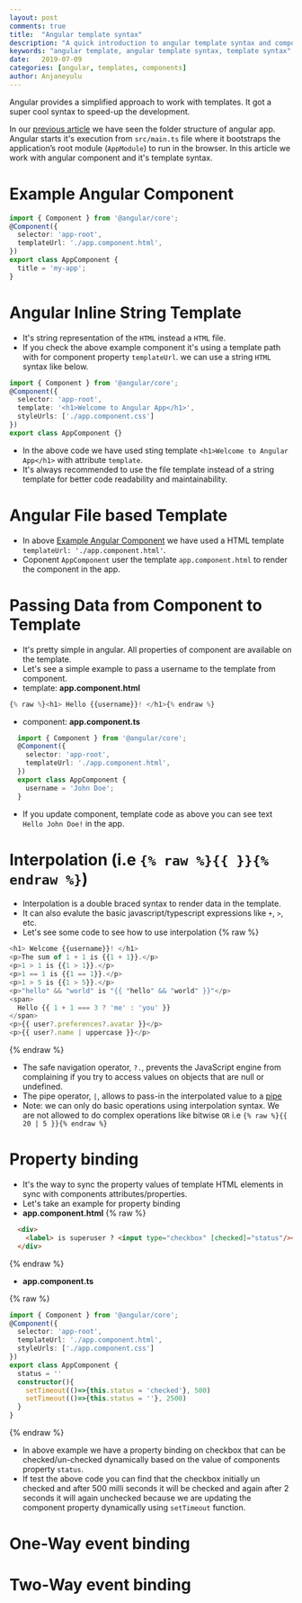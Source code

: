 ```yaml
---
layout: post
comments: true
title:  "Angular template syntax"
description: "A quick introduction to angular template syntax and component's data & event binding"
keywords: "angular template, angular template syntax, template syntax"
date:   2019-07-09
categories: [angular, templates, components]
author: Anjaneyulu
---
```

Angular provides a simplified approach to work with templates. It got a super cool syntax to speed-up the development.

In our <a href="/blog/2019/07/understanding-basic-folder-structure-angular-webapp/" target="__target">previous article</a> we have seen the folder structure of angular app. Angular starts it's execution from `src/main.ts` file where it bootstraps the application’s root module (`AppModule`) to run in the browser. In this article we work with angular component and it's template syntax.

# Example Angular Component
```ts
import { Component } from '@angular/core';
@Component({
  selector: 'app-root',
  templateUrl: './app.component.html',
})
export class AppComponent {
  title = 'my-app';
}
```

# Angular Inline String Template
  - It's string representation of the `HTML` instead a `HTML` file.
  - If you check the above example component it's using a template path with for component property `templateUrl`. we can use a string `HTML` syntax like below.
```ts
import { Component } from '@angular/core';
@Component({
  selector: 'app-root',
  template: '<h1>Welcome to Angular App</h1>',
  styleUrls: ['./app.component.css']
})
export class AppComponent {}
```
  - In the above code we have used sting template `<h1>Welcome to Angular App</h1>` with attribute `template`.
  - It's always recommended to use the file template instead of a string template for better code readability and maintainability.

# Angular File based Template
  - In above <a href="#example-angular-component">Example Angular Component</a> we have used a HTML template `templateUrl: './app.component.html'`.
  - Coponent `AppComponent` user the template `app.component.html` to render the component in the app.

# Passing Data from Component to Template
  - It's pretty simple in angular. All properties of component are available on the template.
  - Let's see a simple example to pass a username to the template from component.
  - template: **app.component.html**

```ts
{% raw %}<h1> Hello {{username}}! </h1>{% endraw %}
```

  - component: **app.component.ts**

```ts
  import { Component } from '@angular/core';
  @Component({
    selector: 'app-root',
    templateUrl: './app.component.html',
  })
  export class AppComponent {
    username = 'John Doe';
  }
```

  - If you update component, template code as above you can see text `Hello John Doe!` in the app.

# Interpolation (i.e `{% raw %}{{ }}{% endraw %}`)
  - Interpolation is a double braced syntax to render data in the template.
  - It can also evalute the basic javascript/typescript expressions like `+`, `>`, etc.
  - Let's see some code to see how to use interpolation
{% raw %}
```ts
<h1> Welcome {{username}}! </h1>
<p>The sum of 1 + 1 is {{1 + 1}}.</p>
<p>1 > 1 is {{1 > 1}}.</p>
<p>1 == 1 is {{1 == 1}}.</p>
<p>1 > 5 is {{1 > 5}}.</p>
<p>"hello" && "world" is "{{ "hello" && "world" }}"</p>
<span>
  Hello {{ 1 + 1 === 3 ? 'me' : 'you' }}
</span>
<p>{{ user?.preferences?.avatar }}</p>
<p>{{ user?.name | uppercase }}</p>
```
{% endraw %}
  - The safe navigation operator, `?.`, prevents the JavaScript engine from complaining if you try to access values on objects that are null or undefined.
  - The pipe operator, `|`, allows to pass-in the interpolated value to a <a href="https://angular.io/api?type=pipe" target="__blank" nofollow>pipe</a>
  - Note: we can only do basic operations using interpolation syntax. We are not allowed to do complex operations like bitwise `OR` i.e `{% raw %}{{ 20 | 5 }}{% endraw %}`

# Property binding
  - It's the way to sync the property values of template HTML elements in sync with components attributes/properties.
  - Let's take an example for property binding
  - **app.component.html**
{% raw %}
```html
  <div>
    <label> is superuser ? <input type="checkbox" [checked]="status"/></label>
  </div>
```
{% endraw %}

  - **app.component.ts**

{% raw %}
```ts
import { Component } from '@angular/core';
@Component({
  selector: 'app-root',
  templateUrl: './app.component.html',
  styleUrls: ['./app.component.css']
})
export class AppComponent {
  status = ''
  constructor(){
    setTimeout(()=>{this.status = 'checked'}, 500)
    setTimeout(()=>{this.status = ''}, 2500)
  }
}
```
{% endraw %}
  - In above example we have a property binding on checkbox that can be checked/un-checked dynamically based on the value of components property `status`.
  - If test the above code you can find that the checkbox initially un checked and after 500 milli seconds it will be checked and again after 2 seconds it will again unchecked because we are updating the component property dynamically using `setTimeout` function. 

# One-Way event binding

# Two-Way event binding